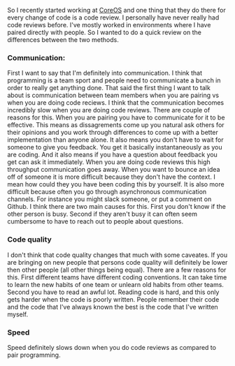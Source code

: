So I recently started working at [CoreOS](https://coreos.com/) and one thing that they do there for every change of code is a code review.
I personally have never really had code reviews before.
I've mostly worked in environments where I have paired directly with people.
So I wanted to do a quick review on the differences between the two methods.

### Communication:
First I want to say that I'm definitely into communication.
I think that programming is a team sport and people need to communicate a bunch in order to really get anything done.
That said the first thing I want to talk about is communication between team members when you are pairing vs when you are doing code reciews.
I think that the communication becomes incredibly slow when you are doing code reviews.
There are couple of reasons for this.
When you are pairing you have to communicate for it to be effective.
This means as dissagrements come up you natural ask others for their opinions and you work through differences to come up with a better implementation than anyone alone.
It also means you don't have to wait for someone to give you feedback.
You get it basically instantaneously as you are coding.
And it also means if you have a question about feedback you get can ask it immediately.
When you are doing code reviews this high throughput communication goes away.
When you want to bounce an idea off of someone it is more difficult because they don't have the context.
I mean how could they you have been coding this by yourself.
It is also more difficult because often you go through asynchronous communication channels.
For instance you might slack someone, or put a comment on Github.
I think there are two main causes for this.
First you don't know if the other person is busy.
Second if they aren't busy it can often seem cumbersome to have to reach out to people about questions.

### Code quality
I don't think that code quality changes that much with some caveates.
If you are bringing on new people that persons code quality will definitely be lower then other people (all other things being equal).
There are a few reasons for this.
First different teams have different coding conventions.
It can take time to learn the new habits of one team or unlearn old habits from other teams.
Second you have to read an awful lot.
Reading code is hard, and this only gets harder when the code is poorly written.
People remember their code and the code that I've always known the best is the code that I've written myself.

### Speed
Speed definitely slows down when you do code reviews as compared to pair programming.

